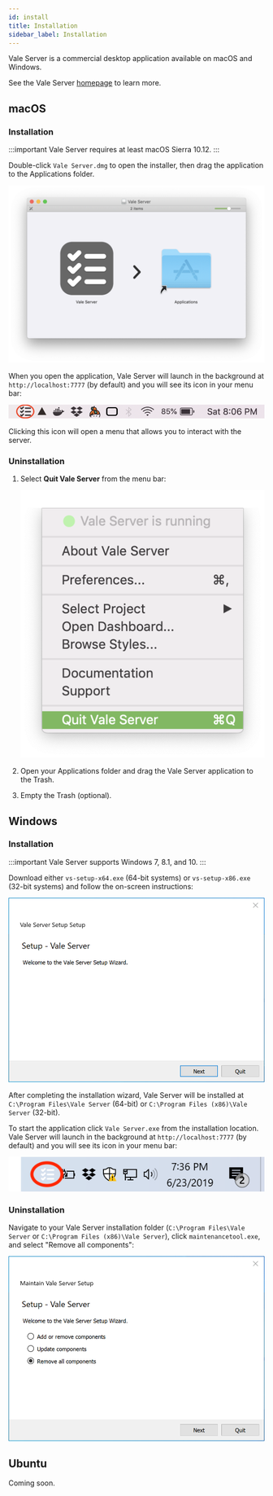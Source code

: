 ```yaml
---
id: install
title: Installation
sidebar_label: Installation
---
```


Vale Server is a commercial desktop application available on macOS and Windows.

See the Vale Server [homepage](https://errata.ai/vale-server/) to learn more.

## macOS

### Installation

:::important
Vale Server requires at least macOS Sierra 10.12.
:::

Double-click `Vale Server.dmg` to open the installer, then drag the application
to the Applications folder.

![Vale Server DMG](assets/ui/macOS/dmg.png)

When you open the application, Vale Server will launch in the background at
`http://localhost:7777` (by default) and you will see its icon in your menu
bar:

<img src="assets/ui/macOs/menu.png">

Clicking this icon will open a menu that allows you to
interact with the server.

### Uninstallation

1. Select **Quit Vale Server** from the menu bar:

    <img src="assets/ui/macOS/quit.png" class="small">

2. Open your Applications folder and drag the Vale Server application to the Trash.

3. Empty the Trash (optional).

## Windows

### Installation

:::important
Vale Server supports Windows 7, 8.1, and 10.
:::

Download either `vs-setup-x64.exe` (64-bit systems) or `vs-setup-x86.exe`
(32-bit systems) and follow the on-screen instructions:

![A screenshot of Vale Server's Windows installer](assets/ui/Windows/install.png)

After completing the installation wizard, Vale Server will be installed at
`C:\Program Files\Vale Server` (64-bit) or `C:\Program Files (x86)\Vale Server`
(32-bit).

To start the application click `Vale Server.exe` from the installation
location. Vale Server will launch in the background at `http://localhost:7777`
(by default) and you will see its icon in your menu bar:

![A screenshot highlighting Vale Server's icon in the taskbar](assets/ui/Windows/taskbar.png)

### Uninstallation

Navigate to your Vale Server installation folder
(`C:\Program Files\Vale Server` or `C:\Program Files (x86)\Vale Server`),
click `maintenancetool.exe`, and select "Remove all components":

![A screenshot of Vale Server's maintenance tool](assets/ui/Windows/uninstall.png)

## Ubuntu

Coming soon.
